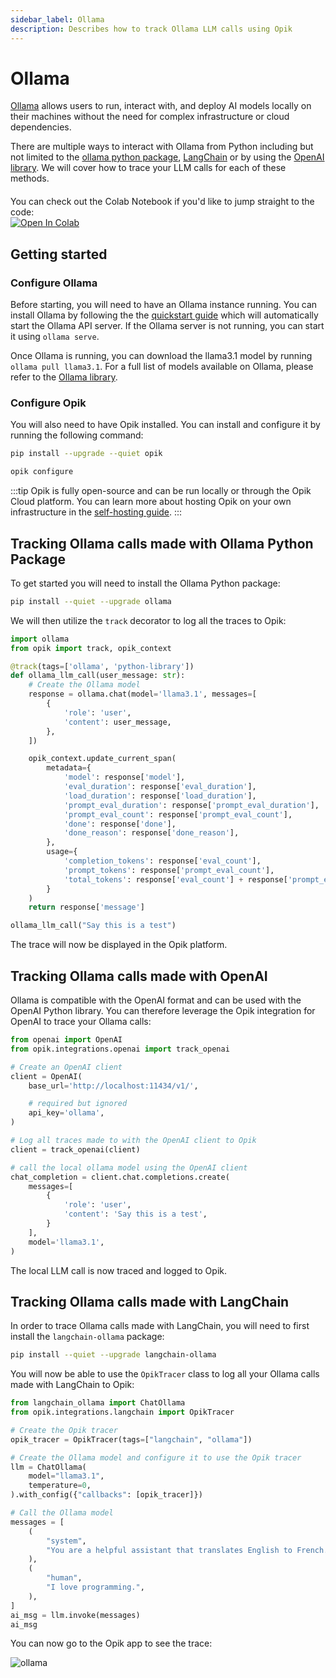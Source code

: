 ```yaml
---
sidebar_label: Ollama
description: Describes how to track Ollama LLM calls using Opik
---
```


# Ollama

[Ollama](https://ollama.com/) allows users to run, interact with, and deploy AI models locally on their machines without the need for complex infrastructure or cloud dependencies.

There are multiple ways to interact with Ollama from Python including but not limited to the [ollama python package](https://pypi.org/project/ollama/), [LangChain](https://python.langchain.com/docs/integrations/providers/ollama/) or by using the [OpenAI library](https://github.com/ollama/ollama/blob/main/docs/openai.md). We will cover how to trace your LLM calls for each of these methods.

<div style="display: flex; align-items: center; flex-wrap: wrap; margin: 20px 0;">
  <span style="margin-right: 10px;">You can check out the Colab Notebook if you'd like to jump straight to the code:</span>
  <a href="https://colab.research.google.com/github/comet-ml/opik/blob/main/apps/opik-documentation/documentation/docs/cookbook/ollama.ipynb" target="_blank" rel="noopener noreferrer">
    <img src="https://colab.research.google.com/assets/colab-badge.svg" alt="Open In Colab" style="vertical-align: middle;"/>
  </a>
</div>

## Getting started

### Configure Ollama

Before starting, you will need to have an Ollama instance running. You can install Ollama by following the the [quickstart guide](https://github.com/ollama/ollama/blob/main/README.md#quickstart) which will automatically start the Ollama API server. If the Ollama server is not running, you can start it using `ollama serve`.

Once Ollama is running, you can download the llama3.1 model by running `ollama pull llama3.1`. For a full list of models available on Ollama, please refer to the [Ollama library](https://ollama.com/library).

### Configure Opik

You will also need to have Opik installed. You can install and configure it by running the following command:

```bash
pip install --upgrade --quiet opik

opik configure
```

:::tip
Opik is fully open-source and can be run locally or through the Opik Cloud platform. You can learn more about hosting Opik on your own infrastructure in the [self-hosting guide](/docs/self-host/overview.md).
:::

## Tracking Ollama calls made with Ollama Python Package

To get started you will need to install the Ollama Python package:

```bash
pip install --quiet --upgrade ollama
```

We will then utilize the `track` decorator to log all the traces to Opik:

```python
import ollama
from opik import track, opik_context

@track(tags=['ollama', 'python-library'])
def ollama_llm_call(user_message: str):
    # Create the Ollama model
    response = ollama.chat(model='llama3.1', messages=[
        {
            'role': 'user',
            'content': user_message,
        },
    ])

    opik_context.update_current_span(
        metadata={
            'model': response['model'],
            'eval_duration': response['eval_duration'],
            'load_duration': response['load_duration'],
            'prompt_eval_duration': response['prompt_eval_duration'],
            'prompt_eval_count': response['prompt_eval_count'],
            'done': response['done'],
            'done_reason': response['done_reason'],
        },
        usage={
            'completion_tokens': response['eval_count'],
            'prompt_tokens': response['prompt_eval_count'],
            'total_tokens': response['eval_count'] + response['prompt_eval_count']
        }
    )
    return response['message']

ollama_llm_call("Say this is a test")
```

The trace will now be displayed in the Opik platform.

## Tracking Ollama calls made with OpenAI

Ollama is compatible with the OpenAI format and can be used with the OpenAI Python library. You can therefore leverage the Opik integration for OpenAI to trace your Ollama calls:

```python
from openai import OpenAI
from opik.integrations.openai import track_openai

# Create an OpenAI client
client = OpenAI(
    base_url='http://localhost:11434/v1/',

    # required but ignored
    api_key='ollama',
)

# Log all traces made to with the OpenAI client to Opik
client = track_openai(client)

# call the local ollama model using the OpenAI client
chat_completion = client.chat.completions.create(
    messages=[
        {
            'role': 'user',
            'content': 'Say this is a test',
        }
    ],
    model='llama3.1',
)
```

The local LLM call is now traced and logged to Opik.

## Tracking Ollama calls made with LangChain

In order to trace Ollama calls made with LangChain, you will need to first install the `langchain-ollama` package:

```bash
pip install --quiet --upgrade langchain-ollama
```

You will now be able to use the `OpikTracer` class to log all your Ollama calls made with LangChain to Opik:

```python
from langchain_ollama import ChatOllama
from opik.integrations.langchain import OpikTracer

# Create the Opik tracer
opik_tracer = OpikTracer(tags=["langchain", "ollama"])

# Create the Ollama model and configure it to use the Opik tracer
llm = ChatOllama(
    model="llama3.1",
    temperature=0,
).with_config({"callbacks": [opik_tracer]})

# Call the Ollama model
messages = [
    (
        "system",
        "You are a helpful assistant that translates English to French. Translate the user sentence.",
    ),
    (
        "human",
        "I love programming.",
    ),
]
ai_msg = llm.invoke(messages)
ai_msg
```

You can now go to the Opik app to see the trace:

![ollama](/img/cookbook/ollama_cookbook.png)
